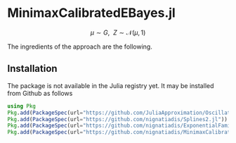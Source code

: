 # MinimaxCalibratedEBayes.jl


```math
\mu \sim G, \ \ Z \sim \mathcal{N}(\mu, \, 1)
```

The ingredients of the approach are the following.




## Installation

The package is not available in the Julia registry yet. It may be installed from Github as follows
```julia
using Pkg
Pkg.add(PackageSpec(url="https://github.com/JuliaApproximation/OscillatoryIntegrals.jl"))
Pkg.add(PackageSpec(url="https://github.com/nignatiadis/Splines2.jl"))
Pkg.add(PackageSpec(url="https://github.com/nignatiadis/ExponentialFamilies.jl"))
Pkg.add(PackageSpec(url="https://github.com/nignatiadis/MinimaxCalibratedEBayes.jl"))
```





